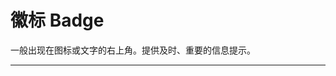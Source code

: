 # 徽标 Badge

一般出现在图标或文字的右上角。提供及时、重要的信息提示。

---

<script setup>
import BadgeBasicUse from "./component/badge-basic-use.md"
import BadgeSingleUse from "./component/badge-single-use.md"
import BadgeDot from "./component/badge-dot.md"
import BadgeText from "./component/badge-text.md"
import BadgeMaxCount from "./component/badge-max-count.md"
import BadgeStatus from "./component/badge-status.md"
import BadgeColor from "./component/badge-color.md"
import BadgeApi from "./component/badge-api.md"
import BadgeTip from "./component/badge-tip.md"
</script>

<badge-basic-use />
<badge-Single-use />
<badge-dot />
<badge-text />
<badge-max-count />
<badge-status />
<badge-color />
<badge-api />
<badge-tip />
